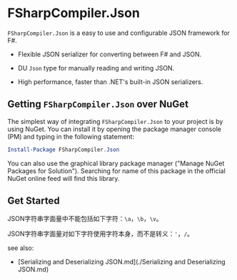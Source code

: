 # FSharpCompiler.Json

`FSharpCompiler.Json` is a easy to use and configurable JSON framework for F#.

- Flexible JSON serializer for converting between F# and JSON.

- DU `Json` type for manually reading and writing JSON.

- High performance, faster than .NET's built-in JSON serializers.

## Getting `FSharpCompiler.Json` over NuGet

The simplest way of integrating `FSharpCompiler.Json` to your project is by using NuGet. You can install it by opening the package manager console (PM) and typing in the following statement:

```powershell
Install-Package FSharpCompiler.Json
```

You can also use the graphical library package manager ("Manage NuGet Packages for Solution"). Searching for name of this package in the official NuGet online feed will find this library.

## Get Started

JSON字符串字面量中不能包括如下字符：`\a`，`\b`，`\v`。

JSON字符串字面量对如下字符使用字符本身，而不是转义：`'`，`/`。

see also:

- [Serializing and Deserializing JSON.md](./Serializing and Deserializing JSON.md)



